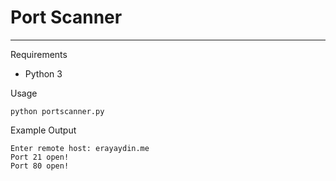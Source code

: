 # Port Scanner
-------------

Requirements

- Python 3

Usage

```
python portscanner.py
```

Example Output

```
Enter remote host: erayaydin.me
Port 21 open!
Port 80 open!
```
